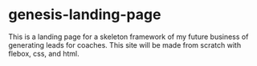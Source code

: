 # genesis-landing-page

This is a landing page for a skeleton framework of my future business of generating leads for coaches. This site will be made from scratch with flebox, css, and html.